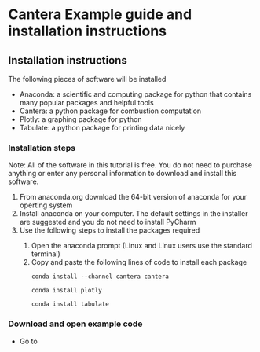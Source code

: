 # Cantera Example guide and installation instructions
## Installation instructions
The following pieces of software will be installed 
 - Anaconda: a scientific and computing package for python that contains many popular packages and helpful tools
 - Cantera: a python package for combustion computation
 - Plotly: a graphing package for python
 - Tabulate: a python package for printing data nicely
 
 ### Installation steps
 Note: All of the software in this tutorial is free. You do not need to purchase anything or enter any personal information to download and install this software.
  <ol>
   <li> From anaconda.org download the 64-bit version of anaconda for your operting system </li>
   <li> Install anaconda on your computer. The default settings in the installer are suggested and you do not need to install PyCharm </li>
   <li> Use the following steps to install the packages required </li>
   <ol>
   <li> Open the anaconda prompt (Linux and Linux users use the standard terminal) </li>
   <li> Copy and paste the following lines of code to install each package </li>
   
    conda install --channel cantera cantera
    
    conda install plotly
    
    conda install tabulate
   </ol>
  </ol>
  
 ### Download and open example code
 - Go to 
